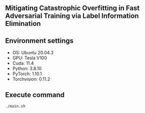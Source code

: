 ## Mitigating Catastrophic Overfitting in Fast Adversarial Training via Label Information Elimination

## Environment settings
- OS: Ubuntu 20.04.3
- GPU: Tesla V100
- Cuda: 11.4
- Python: 3.8.10
- PyTorch: 1.10.1
- Torchvision: 0.11.2


## Execute command

```.bash
./main.sh
```